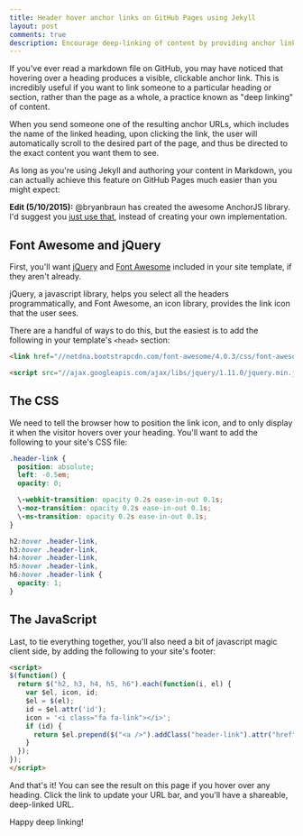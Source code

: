 ```yaml
---
title: Header hover anchor links on GitHub Pages using Jekyll
layout: post
comments: true
description: Encourage deep-linking of content by providing anchor links when a user hovers over a heading in your Jekyll posts and pages
---
```


If you've ever read a markdown file on GitHub, you may have noticed that hovering over a heading produces a visible, clickable anchor link. This is incredibly useful if you want to link someone to a particular heading or section, rather than the page as a whole, a practice known as "deep linking" of content.

When you send someone one of the resulting anchor URLs, which includes the name of the linked heading, upon clicking the link, the user will automatically scroll to the desired part of the page, and thus be directed to the exact content you want them to see.

As long as you're using Jekyll and authoring your content in Markdown, you can actually achieve this feature on GitHub Pages much easier than you might expect:

**Edit (5/10/2015):** @bryanbraun has created the awesome AnchorJS library. I'd suggest you [just use that](https://github.com/bryanbraun/anchorjs#installation), instead of creating your own implementation.

## Font Awesome and jQuery

First, you'll want [jQuery](http://jquery.com/) and [Font Awesome](http://fortawesome.github.io/Font-Awesome/) included in your site template, if they aren't already.

jQuery, a javascript library, helps you select all the headers programmatically, and Font Awesome, an icon library, provides the link icon that the user sees.

There are a handful of ways to do this, but the easiest is to add the following in your template's `<head>` section:

```html
<link href="//netdna.bootstrapcdn.com/font-awesome/4.0.3/css/font-awesome.css" rel="stylesheet">

<script src="//ajax.googleapis.com/ajax/libs/jquery/1.11.0/jquery.min.js"></script>
```

## The CSS

We need to tell the browser how to position the link icon, and to only display it when the visitor hovers over your heading. You'll want to add the following to your site's CSS file:

```css
.header-link {
  position: absolute;
  left: -0.5em;
  opacity: 0;

  \-webkit-transition: opacity 0.2s ease-in-out 0.1s;
  \-moz-transition: opacity 0.2s ease-in-out 0.1s;
  \-ms-transition: opacity 0.2s ease-in-out 0.1s;
}

h2:hover .header-link,
h3:hover .header-link,
h4:hover .header-link,
h5:hover .header-link,
h6:hover .header-link {
  opacity: 1;
}
```

## The JavaScript

Last, to tie everything together, you'll also need a bit of javascript magic client side, by adding the following to your site's footer:

```html
<script>
$(function() {
  return $("h2, h3, h4, h5, h6").each(function(i, el) {
    var $el, icon, id;
    $el = $(el);
    id = $el.attr('id');
    icon = '<i class="fa fa-link"></i>';
    if (id) {
      return $el.prepend($("<a />").addClass("header-link").attr("href", "#" + id).html(icon));
    }
  });
});
</script>
```

And that's it! You can see the result on this page if you hover over any heading. Click the link to update your URL bar, and you'll have a shareable, deep-linked URL.

Happy deep linking!
